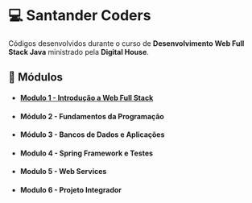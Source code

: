 # :computer: Santander Coders 
Códigos desenvolvidos durante o curso de **Desenvolvimento Web Full Stack Java** ministrado pela **Digital House**.

## :orange_book: Módulos
- #### [Modulo 1 - Introdução a Web Full Stack](/MODULO_01)
- #### Módulo 2 - Fundamentos da Programação
- #### Módulo 3 - Bancos de Dados e Aplicações
- #### Modulo 4 - Spring Framework e Testes
- #### Modulo 5 - Web Services
- #### Modulo 6 - Projeto Integrador

